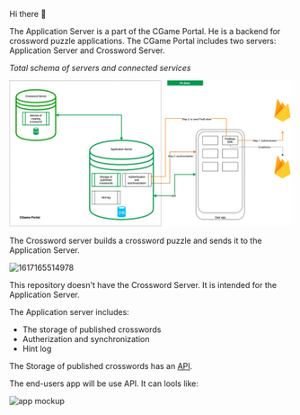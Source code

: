 Hi there :clap:

The Application Server is a part of the CGame Portal. He is a backend for crossword puzzle applications.
The CGame Portal includes two servers: Application Server and Crossword Server.

*Total schema of servers and connected services*

![Total schema of servers and connected services](/documentation/doc_images/servers_and_services-page2.png)

The Crossword server builds a crossword puzzle and sends it to the Application Server.

![1617165514978](https://user-images.githubusercontent.com/42923935/113277899-6c8c7600-930b-11eb-85b0-66e84ea90486.png)

This repository doesn't have the Crossword Server. It is intended for the Application Server.

The Application server includes:
* The storage of published crosswords
* Autherization and synchronization
* Hint log

The Storage of published crosswords has an [API](https://github.com/gaydukas/cgame-portal/blob/11db12b64f967d3306c3d06561573faf485eff65/documentation/API%20Application%20Server.md).

The end-users app will be use API. It can lools like:

![app mockup](https://user-images.githubusercontent.com/42923935/113244602-8a43e600-92df-11eb-92d5-d4a78c576cc8.png)
